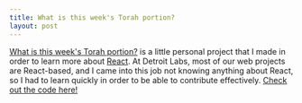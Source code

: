 ```yaml
---
title: What is this week's Torah portion?
layout: post
---
```

[What is this week's Torah portion?](https://whatisthisweekstorahportion.com/) is a little personal project that I made in order to learn more about [React](https://reactjs.org). At Detroit Labs, most of our web projects are React-based, and I came into this job not knowing anything about React, so I had to learn quickly in order to be able to contribute effectively. [Check out the code here!](https://github.com/alis0nc/whatisthisweekstorahportion)
